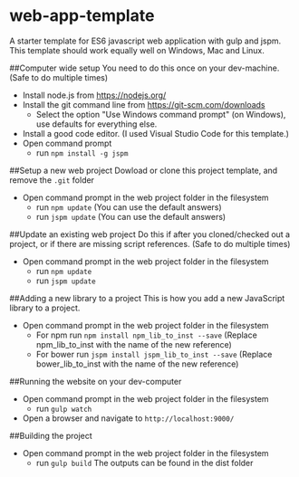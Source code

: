 # web-app-template
A starter template for ES6 javascript web application with gulp and jspm.
This template should work equally well on Windows, Mac and Linux.

##Computer wide setup
You need to do this once on your dev-machine. (Safe to do multiple times)
- Install node.js from https://nodejs.org/
- Install the git command line from https://git-scm.com/downloads
  - Select the option "Use Windows command prompt" (on Windows), use defaults for everything else.
- Install a good code editor. (I used Visual Studio Code for this template.)
- Open command prompt
  - run `npm install -g jspm`

##Setup a new web project
Dowload or clone this project template, and remove the `.git` folder

- Open command prompt in the web project folder in the filesystem
  - run `npm update` (You can use the default answers)
  - run `jspm update` (You can use the default answers)

##Update an existing web project
Do this if after you cloned/checked out a project, or if there are missing script references. (Safe to do multiple times)
- Open command prompt in the web project folder in the filesystem
  - run `npm update`
  - run `jspm update`

##Adding a new library to a project
This is how you add a new JavaScript library to a project.
- Open command prompt in the web project folder in the filesystem
  - For npm run `npm install npm_lib_to_inst --save` (Replace npm_lib_to_inst with the name of the new reference)
  - For bower run `jspm install jspm_lib_to_inst --save` (Replace bower_lib_to_inst with the name of the new reference)

##Running the website on your dev-computer
- Open command prompt in the web project folder in the filesystem
  - run `gulp watch`
- Open a browser and navigate to `http://localhost:9000/`

##Building the project
- Open command prompt in the web project folder in the filesystem
  - run `gulp build`
The outputs can be found in the dist folder

